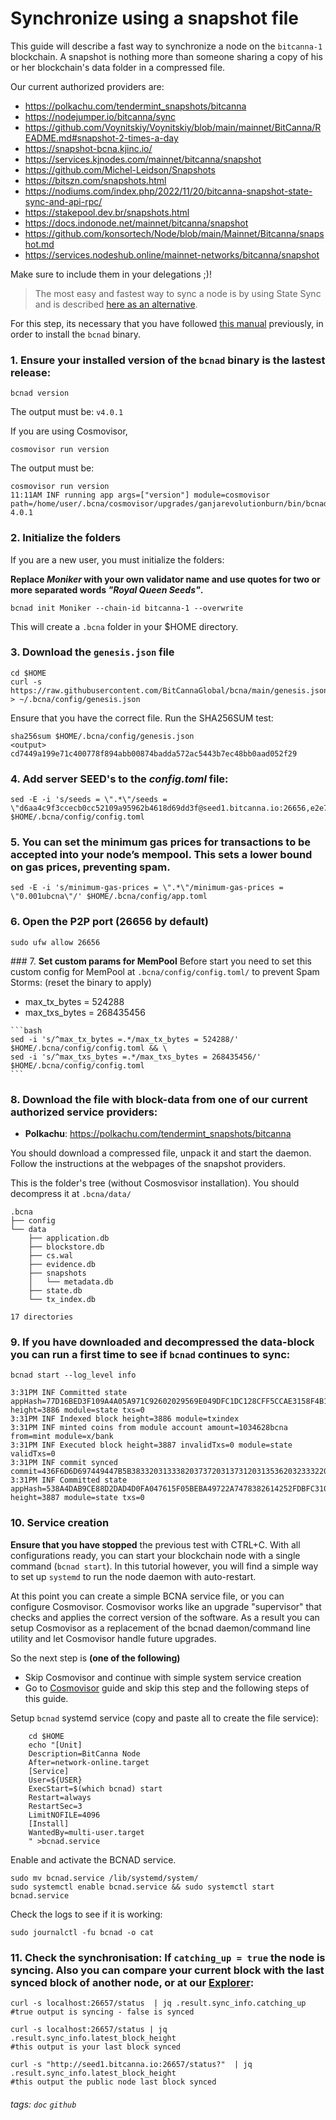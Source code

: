 # Synchronize using a snapshot file
This guide will describe a fast way to synchronize a node on the `bitcanna-1` blockchain.
A snapshot is nothing more than someone sharing a copy of his or her blockchain's data folder in a compressed file.

Our current authorized providers are: 

- https://polkachu.com/tendermint_snapshots/bitcanna
- https://nodejumper.io/bitcanna/sync
- https://github.com/Voynitskiy/Voynitskiy/blob/main/mainnet/BitCanna/README.md#snapshot-2-times-a-day
- https://snapshot-bcna.kjinc.io/
- https://services.kjnodes.com/mainnet/bitcanna/snapshot
- https://github.com/Michel-Leidson/Snapshots
- https://bitszn.com/snapshots.html
- https://nodiums.com/index.php/2022/11/20/bitcanna-snapshot-state-sync-and-api-rpc/
- https://stakepool.dev.br/snapshots.html
- https://docs.indonode.net/mainnet/bitcanna/snapshot
- https://github.com/konsortech/Node/blob/main/Mainnet/Bitcanna/snapshot.md
- https://services.nodeshub.online/mainnet-networks/bitcanna/snapshot

Make sure to include them in your delegations ;)!

> The most easy and fastest way to sync a node is by using State Sync and is described [here as an alternative](https://github.com/BitCannaGlobal/bcna/blob/main/2.1.statesync.md).


For this step, its necessary that you have followed [this manual](https://github.com/BitCannaGlobal/bcna/blob/main/1.install-compile.md) previously, in order to install the `bcnad` binary.

### 1. Ensure your installed version of the `bcnad` binary is the lastest release:
```
bcnad version
```
The output must be: `v4.0.1`

If you are using Cosmovisor, 
```
cosmovisor run version
```
The output must be: 
```
cosmovisor run version
11:11AM INF running app args=["version"] module=cosmovisor path=/home/user/.bcna/cosmovisor/upgrades/ganjarevolutionburn/bin/bcnad
4.0.1
```
### 2. Initialize the folders
If you are a new user, you must initialize the folders:

**Replace **_Moniker_** with your own validator name and use quotes for two or more separated words *"Royal Queen Seeds"*.**
```
bcnad init Moniker --chain-id bitcanna-1 --overwrite
```
This will create a `.bcna` folder in your $HOME directory.
### 3. **Download** the `genesis.json` file
```
cd $HOME
curl -s https://raw.githubusercontent.com/BitCannaGlobal/bcna/main/genesis.json > ~/.bcna/config/genesis.json
```
Ensure that you have the correct file. Run the SHA256SUM test:
```
sha256sum $HOME/.bcna/config/genesis.json
<output> cd7449a199e71c400778f894abb00874badda572ac5443b7ec48bb0aad052f29
```
### 4. **Add server SEED's to the _config.toml_ file:**
```
sed -E -i 's/seeds = \".*\"/seeds = \"d6aa4c9f3ccecb0cc52109a95962b4618d69dd3f@seed1.bitcanna.io:26656,e2e7c704f766ef6b9e2c8dd61d963f8393b87966@seed3.bitcanna.io:26656\"/' $HOME/.bcna/config/config.toml
```
### 5. You can **set the minimum gas prices** for transactions to be accepted into your node’s mempool. This sets a lower bound on gas prices, preventing spam.
``` 
sed -E -i 's/minimum-gas-prices = \".*\"/minimum-gas-prices = \"0.001ubcna\"/' $HOME/.bcna/config/app.toml
```

### 6. **Open the P2P port (26656 by default)**
```
sudo ufw allow 26656
```

### 7. **Set custom params for MemPool**
Before start you need to set this custom config for MemPool at `.bcna/config/config.toml/` to prevent Spam Storms: (reset the binary to apply)
   * max_tx_bytes = 524288
   * max_txs_bytes = 268435456
     
    ```bash
    sed -i 's/^max_tx_bytes =.*/max_tx_bytes = 524288/' $HOME/.bcna/config/config.toml && \
    sed -i 's/^max_txs_bytes =.*/max_txs_bytes = 268435456/' $HOME/.bcna/config/config.toml
    ```
### 8. **Download the file** with block-data from one of our current authorized service providers:

* **Polkachu**:
https://polkachu.com/tendermint_snapshots/bitcanna

You should download a compressed file, unpack it and start the daemon.
Follow the instructions at the webpages of the snapshot providers.

This is the folder's tree (without Cosmosvisor installation). You should decompress it at `.bcna/data/` 
```
.bcna
├── config
└── data
    ├── application.db
    ├── blockstore.db
    ├── cs.wal
    ├── evidence.db
    ├── snapshots
    │   └── metadata.db
    ├── state.db
    └── tx_index.db

17 directories
```


### 9. If you have downloaded and decompressed the data-block you can **run a first time** to see if `bcnad` continues to sync:

`bcnad start --log_level info`
```
3:31PM INF Committed state appHash=77D16BED3F109A4A05A971C92602029569E049DFC1DC128CFF5CCAE3158F4B1B height=3886 module=state txs=0
3:31PM INF Indexed block height=3886 module=txindex
3:31PM INF minted coins from module account amount=1034628bcna from=mint module=x/bank
3:31PM INF Executed block height=3887 invalidTxs=0 module=state validTxs=0
3:31PM INF commit synced commit=436F6D6D697449447B5B38332031333820373720313731203135362032333220313431203435203137332037372031352031363020373120393720393520352031393020313836203733203131342034322031313620313230203536203338203230203337203437203231392032353220343920385D3A4632467D
3:31PM INF Committed state appHash=538A4DAB9CE88D2DAD4D0FA047615F05BEBA49722A7478382614252FDBFC3108 height=3887 module=state txs=0
```

### 10. **Service creation**
**Ensure that you have stopped** the previous test with CTRL+C.
With all configurations ready, you can start your blockchain node with a single command (`bcnad start`). In this tutorial however, you will find a simple way to set up `systemd` to run the node daemon with auto-restart.

At this point you can create a simple BCNA service file, or you can configure Cosmovisor. Cosmovisor works like an upgrade "supervisor" that checks and applies the correct version of the software. As a result you can setup Cosmovisor as a replacement of the bcnad daemon/command line utility and let Cosmovisor handle future upgrades.

So the next step is **(one of the following)**
* Skip Cosmovisor and continue with simple system service creation
* Go to [Cosmovisor](https://github.com/BitCannaGlobal/bcna/blob/main/5.cosmovisor.md) guide and skip this step and the following steps of this guide.


Setup `bcnad` systemd service (copy and paste all to create the file service):
```
    cd $HOME
    echo "[Unit]
    Description=BitCanna Node
    After=network-online.target
    [Service]
    User=${USER}
    ExecStart=$(which bcnad) start
    Restart=always
    RestartSec=3
    LimitNOFILE=4096
    [Install]
    WantedBy=multi-user.target
    " >bcnad.service
```
    
Enable and activate the BCNAD service.

```
sudo mv bcnad.service /lib/systemd/system/
sudo systemctl enable bcnad.service && sudo systemctl start bcnad.service
```
Check the logs to see if it is working:
```
sudo journalctl -fu bcnad -o cat
``` 
    
### 11. **Check the synchronisation:** If `catching_up = true` the node is syncing. Also you can compare your current block with the last synced block of another node, or at our [Explorer](https://explorer.bitcanna.io):
```
curl -s localhost:26657/status  | jq .result.sync_info.catching_up
#true output is syncing - false is synced

curl -s localhost:26657/status | jq .result.sync_info.latest_block_height
#this output is your last block synced

curl -s "http://seed1.bitcanna.io:26657/status?"  | jq .result.sync_info.latest_block_height
#this output the public node last block synced
```


###### tags: `doc` `github`
